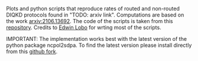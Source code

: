 Plots and python scripts that reproduce rates of routed and non-routed DIQKD protocols found in "TODO: arxiv link". Computations are based on the work [arxiv:2106.13692](https://arxiv.org/abs/2106.13692). The code of the scripts is taken from this [repository](https://github.com/peterjbrown519/DI-rates/tree/main). Credits to [Edwin Lobo](https://github.com/eplobo) for wrting most of the scripts.

IMPORTANT: The implementation works best with the latest version of the python package ncpol2sdpa. To find the latest version please install directly from this [github fork](https://github.com/peterjbrown519/ncpol2sdpa).
